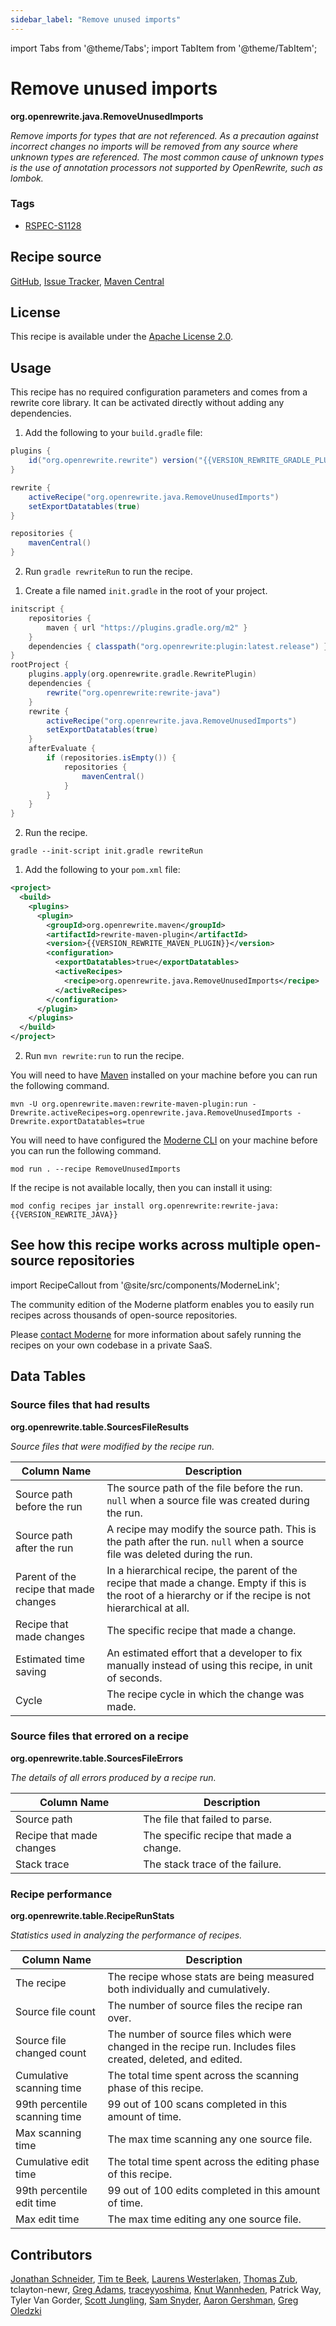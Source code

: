 ```yaml
---
sidebar_label: "Remove unused imports"
---
```


import Tabs from '@theme/Tabs';
import TabItem from '@theme/TabItem';

# Remove unused imports

**org.openrewrite.java.RemoveUnusedImports**

_Remove imports for types that are not referenced. As a precaution against incorrect changes no imports will be removed from any source where unknown types are referenced. The most common cause of unknown types is the use of annotation processors not supported by OpenRewrite, such as lombok._

### Tags

* [RSPEC-S1128](https://sonarsource.github.io/rspec/#/rspec/S1128)

## Recipe source

[GitHub](https://github.com/openrewrite/rewrite/blob/main/rewrite-java/src/main/java/org/openrewrite/java/RemoveUnusedImports.java), 
[Issue Tracker](https://github.com/openrewrite/rewrite/issues), 
[Maven Central](https://central.sonatype.com/artifact/org.openrewrite/rewrite-java/)
## License

This recipe is available under the [Apache License 2.0](https://www.apache.org/licenses/LICENSE-2.0).


## Usage

This recipe has no required configuration parameters and comes from a rewrite core library. It can be activated directly without adding any dependencies.
<Tabs groupId="projectType">
<TabItem value="gradle" label="Gradle">

1. Add the following to your `build.gradle` file:

```groovy title="build.gradle"
plugins {
    id("org.openrewrite.rewrite") version("{{VERSION_REWRITE_GRADLE_PLUGIN}}")
}

rewrite {
    activeRecipe("org.openrewrite.java.RemoveUnusedImports")
    setExportDatatables(true)
}

repositories {
    mavenCentral()
}

```
2. Run `gradle rewriteRun` to run the recipe.
</TabItem>

<TabItem value="gradle-init-script" label="Gradle init script">

1. Create a file named `init.gradle` in the root of your project.

```groovy title="init.gradle"
initscript {
    repositories {
        maven { url "https://plugins.gradle.org/m2" }
    }
    dependencies { classpath("org.openrewrite:plugin:latest.release") }
}
rootProject {
    plugins.apply(org.openrewrite.gradle.RewritePlugin)
    dependencies {
        rewrite("org.openrewrite:rewrite-java")
    }
    rewrite {
        activeRecipe("org.openrewrite.java.RemoveUnusedImports")
        setExportDatatables(true)
    }
    afterEvaluate {
        if (repositories.isEmpty()) {
            repositories {
                mavenCentral()
            }
        }
    }
}
```

2. Run the recipe.

```shell title="shell"
gradle --init-script init.gradle rewriteRun
```
</TabItem>
<TabItem value="maven" label="Maven POM">

1. Add the following to your `pom.xml` file:

```xml title="pom.xml"
<project>
  <build>
    <plugins>
      <plugin>
        <groupId>org.openrewrite.maven</groupId>
        <artifactId>rewrite-maven-plugin</artifactId>
        <version>{{VERSION_REWRITE_MAVEN_PLUGIN}}</version>
        <configuration>
          <exportDatatables>true</exportDatatables>
          <activeRecipes>
            <recipe>org.openrewrite.java.RemoveUnusedImports</recipe>
          </activeRecipes>
        </configuration>
      </plugin>
    </plugins>
  </build>
</project>
```

2. Run `mvn rewrite:run` to run the recipe.
</TabItem>

<TabItem value="maven-command-line" label="Maven Command Line">

You will need to have [Maven](https://maven.apache.org/download.cgi) installed on your machine before you can run the following command.

```shell title="shell"
mvn -U org.openrewrite.maven:rewrite-maven-plugin:run -Drewrite.activeRecipes=org.openrewrite.java.RemoveUnusedImports -Drewrite.exportDatatables=true
```

</TabItem>
<TabItem value="moderne-cli" label="Moderne CLI">

You will need to have configured the [Moderne CLI](https://docs.moderne.io/user-documentation/moderne-cli/getting-started/cli-intro) on your machine before you can run the following command.

```shell title="shell"
mod run . --recipe RemoveUnusedImports
```

If the recipe is not available locally, then you can install it using:
```shell
mod config recipes jar install org.openrewrite:rewrite-java:{{VERSION_REWRITE_JAVA}}
```
</TabItem>
</Tabs>

## See how this recipe works across multiple open-source repositories

import RecipeCallout from '@site/src/components/ModerneLink';

<RecipeCallout link="https://app.moderne.io/recipes/org.openrewrite.java.RemoveUnusedImports" />

The community edition of the Moderne platform enables you to easily run recipes across thousands of open-source repositories.

Please [contact Moderne](https://moderne.io/product) for more information about safely running the recipes on your own codebase in a private SaaS.
## Data Tables

### Source files that had results
**org.openrewrite.table.SourcesFileResults**

_Source files that were modified by the recipe run._

| Column Name | Description |
| ----------- | ----------- |
| Source path before the run | The source path of the file before the run. `null` when a source file was created during the run. |
| Source path after the run | A recipe may modify the source path. This is the path after the run. `null` when a source file was deleted during the run. |
| Parent of the recipe that made changes | In a hierarchical recipe, the parent of the recipe that made a change. Empty if this is the root of a hierarchy or if the recipe is not hierarchical at all. |
| Recipe that made changes | The specific recipe that made a change. |
| Estimated time saving | An estimated effort that a developer to fix manually instead of using this recipe, in unit of seconds. |
| Cycle | The recipe cycle in which the change was made. |

### Source files that errored on a recipe
**org.openrewrite.table.SourcesFileErrors**

_The details of all errors produced by a recipe run._

| Column Name | Description |
| ----------- | ----------- |
| Source path | The file that failed to parse. |
| Recipe that made changes | The specific recipe that made a change. |
| Stack trace | The stack trace of the failure. |

### Recipe performance
**org.openrewrite.table.RecipeRunStats**

_Statistics used in analyzing the performance of recipes._

| Column Name | Description |
| ----------- | ----------- |
| The recipe | The recipe whose stats are being measured both individually and cumulatively. |
| Source file count | The number of source files the recipe ran over. |
| Source file changed count | The number of source files which were changed in the recipe run. Includes files created, deleted, and edited. |
| Cumulative scanning time | The total time spent across the scanning phase of this recipe. |
| 99th percentile scanning time | 99 out of 100 scans completed in this amount of time. |
| Max scanning time | The max time scanning any one source file. |
| Cumulative edit time | The total time spent across the editing phase of this recipe. |
| 99th percentile edit time | 99 out of 100 edits completed in this amount of time. |
| Max edit time | The max time editing any one source file. |


## Contributors
[Jonathan Schneider](mailto:jkschneider@gmail.com), [Tim te Beek](mailto:tim@moderne.io), [Laurens Westerlaken](mailto:laurens.w@live.nl), [Thomas Zub](mailto:thomas.zub@outlook.de), tclayton-newr, [Greg Adams](mailto:greg@moderne.io), [traceyyoshima](mailto:tracey.yoshima@gmail.com), [Knut Wannheden](mailto:knut@moderne.io), Patrick Way, Tyler Van Gorder, [Scott Jungling](mailto:scott.jungling@gmail.com), [Sam Snyder](mailto:sam@moderne.io), [Aaron Gershman](mailto:aegershman@gmail.com), [Greg Oledzki](mailto:greg.oledzki@moderne.io)
